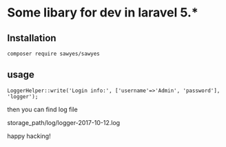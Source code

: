 # Some libary for dev in laravel 5.*

## Installation

```
composer require sawyes/sawyes
```

## usage


```
LoggerHelper::write('Login info:', ['username'=>'Admin', 'password'], 'logger');
```

then you can find log file

storage_path/log/logger-2017-10-12.log

happy hacking!